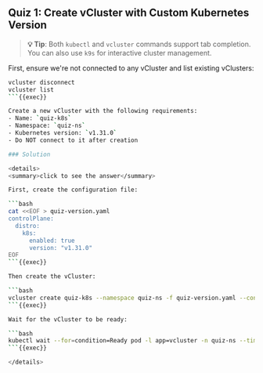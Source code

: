 ## Quiz 1: Create vCluster with Custom Kubernetes Version

> **💡 Tip**: Both `kubectl` and `vcluster` commands support tab completion. You can also use `k9s` for interactive cluster management.

First, ensure we're not connected to any vCluster and list existing vClusters:

```bash
vcluster disconnect
vcluster list
```{{exec}}

Create a new vCluster with the following requirements:
- Name: `quiz-k8s`
- Namespace: `quiz-ns`
- Kubernetes version: `v1.31.0`
- Do NOT connect to it after creation

### Solution

<details>
<summary>click to see the answer</summary>

First, create the configuration file:

```bash
cat <<EOF > quiz-version.yaml
controlPlane:
  distro:
    k8s:
      enabled: true
      version: "v1.31.0"
EOF
```{{exec}}

Then create the vCluster:

```bash
vcluster create quiz-k8s --namespace quiz-ns -f quiz-version.yaml --connect=false
```{{exec}}

Wait for the vCluster to be ready:

```bash
kubectl wait --for=condition=Ready pod -l app=vcluster -n quiz-ns --timeout=120s
```{{exec}}

</details>